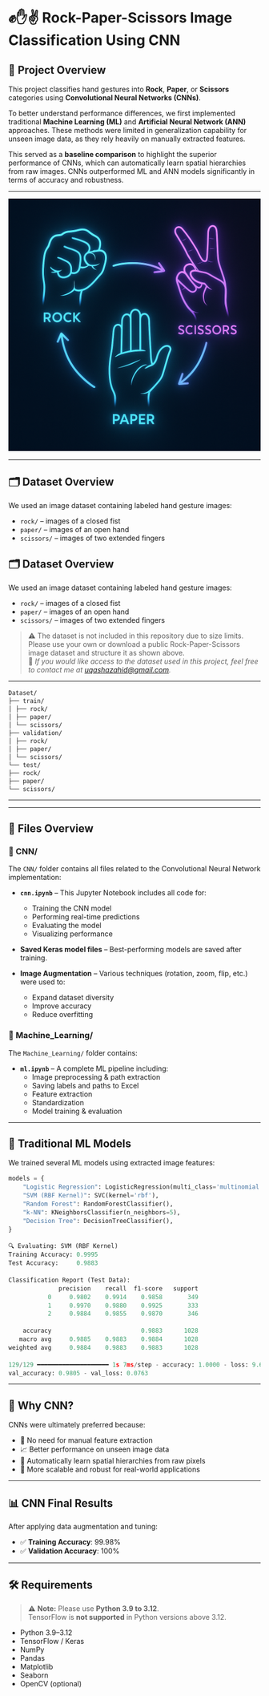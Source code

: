 # ✊✋✌️ Rock-Paper-Scissors Image Classification Using CNN

## 📌 Project Overview  
This project classifies hand gestures into **Rock**, **Paper**, or **Scissors** categories using **Convolutional Neural Networks (CNNs)**.  

To better understand performance differences, we first implemented traditional **Machine Learning (ML)** and **Artificial Neural Network (ANN)** approaches. These methods were limited in generalization capability for unseen image data, as they rely heavily on manually extracted features.  

This served as a **baseline comparison** to highlight the superior performance of CNNs, which can automatically learn spatial hierarchies from raw images. CNNs outperformed ML and ANN models significantly in terms of accuracy and robustness.

---

<img src="Images/Stone-Paper-Scissors.png" alt="Stone Paper Scissors Game Demo" width="600"/>

---

## 🗂️ Dataset Overview  
We used an image dataset containing labeled hand gesture images:
- `rock/` – images of a closed fist  
- `paper/` – images of an open hand  
- `scissors/` – images of two extended fingers  

## 🗂️ Dataset Overview  
We used an image dataset containing labeled hand gesture images:
- `rock/` – images of a closed fist  
- `paper/` – images of an open hand  
- `scissors/` – images of two extended fingers  

> ⚠️ The dataset is not included in this repository due to size limits.  
> Please use your own or download a public Rock-Paper-Scissors image dataset and structure it as shown above.  
> 📩 *If you would like access to the dataset used in this project, feel free to contact me at [uqashazahid@gmail.com](mailto:uqashazahid@gmail.com).*

---

```plaintext
Dataset/
├── train/
│ ├── rock/
│ ├── paper/
│ └── scissors/
├── validation/
│ ├── rock/
│ ├── paper/
│ └── scissors/
└── test/
├── rock/
├── paper/
└── scissors/
```
---


---

## 📁 Files Overview

### 📂 CNN/  
The `CNN/` folder contains all files related to the Convolutional Neural Network implementation:
- **`cnn.ipynb`** – This Jupyter Notebook includes all code for:
  - Training the CNN model  
  - Performing real-time predictions  
  - Evaluating the model  
  - Visualizing performance  

- **Saved Keras model files** – Best-performing models are saved after training.  

- **Image Augmentation** – Various techniques (rotation, zoom, flip, etc.) were used to:
  - Expand dataset diversity  
  - Improve accuracy  
  - Reduce overfitting  

### 📂 Machine_Learning/  
The `Machine_Learning/` folder contains:
- **`ml.ipynb`** – A complete ML pipeline including:
  - Image preprocessing & path extraction  
  - Saving labels and paths to Excel  
  - Feature extraction  
  - Standardization  
  - Model training & evaluation  

---

## 🔬 Traditional ML Models  

We trained several ML models using extracted image features:
```python
models = {
    "Logistic Regression": LogisticRegression(multi_class='multinomial', solver='lbfgs', max_iter=1000),
    "SVM (RBF Kernel)": SVC(kernel='rbf'),
    "Random Forest": RandomForestClassifier(),
    "k-NN": KNeighborsClassifier(n_neighbors=5),
    "Decision Tree": DecisionTreeClassifier(),
}

🔍 Evaluating: SVM (RBF Kernel)
Training Accuracy: 0.9995  
Test Accuracy:     0.9883  

Classification Report (Test Data):
              precision    recall  f1-score   support
           0     0.9802    0.9914    0.9858       349
           1     0.9970    0.9880    0.9925       333
           2     0.9884    0.9855    0.9870       346

    accuracy                         0.9883      1028
   macro avg     0.9885    0.9883    0.9884      1028
weighted avg     0.9884    0.9883    0.9883      1028

129/129 ━━━━━━━━━━━━━━━━━━━━ 1s 7ms/step - accuracy: 1.0000 - loss: 9.6035e-04  
val_accuracy: 0.9805 - val_loss: 0.0763
```
---

## 🧠 Why CNN?

CNNs were ultimately preferred because:

- 🚫 No need for manual feature extraction  
- 📈 Better performance on unseen image data  
- 🧭 Automatically learn spatial hierarchies from raw pixels  
- 💪 More scalable and robust for real-world applications  

---

## 📊 CNN Final Results

After applying data augmentation and tuning:

- ✅ **Training Accuracy**: 99.98%  
- ✅ **Validation Accuracy**: 100%  

---

## 🛠️ Requirements

> ⚠️ **Note:** Please use **Python 3.9 to 3.12**.  
> TensorFlow is **not supported** in Python versions above 3.12.

- Python 3.9–3.12  
- TensorFlow / Keras  
- NumPy  
- Pandas  
- Matplotlib
- Seaborn
- OpenCV (optional)



